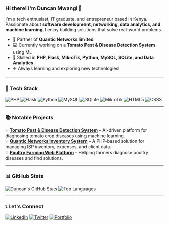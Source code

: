 ### Hi there! I'm Duncan Mwangi 👋

I'm a tech enthusiast, IT graduate, and entrepreneur based in Kenya. Passionate about **software development, networking, data analytics, and machine learning**, I enjoy building solutions that solve real-world problems. 

- 🏢 Partner of **Quantic Networks limited**  
- 💻 Currently working on a **Tomato Pest & Disease Detection System** using ML 
- 🔧 Skilled in **PHP, Flask, MikroTik, Python, MySQL, SQLite, and Data Analytics**
- ✈️ Always learning and exploring new technologies!

---

### 🌟 Tech Stack

![PHP](https://img.shields.io/badge/PHP-777BB4?style=for-the-badge&logo=php&logoColor=white)
![Flask](https://img.shields.io/badge/Flask-000000?style=for-the-badge&logo=flask&logoColor=white)
![Python](https://img.shields.io/badge/Python-3776AB?style=for-the-badge&logo=python&logoColor=white)
![MySQL](https://img.shields.io/badge/MySQL-4479A1?style=for-the-badge&logo=mysql&logoColor=white)
![SQLite](https://img.shields.io/badge/SQLite-003B57?style=for-the-badge&logo=sqlite&logoColor=white)
![MikroTik](https://img.shields.io/badge/MikroTik-ff4500?style=for-the-badge)
![HTML5](https://img.shields.io/badge/HTML5-E34F26?style=for-the-badge&logo=html5&logoColor=white)
![CSS3](https://img.shields.io/badge/CSS3-1572B6?style=for-the-badge&logo=css3&logoColor=white)

---

### 📚 Notable Projects

💡 **[Tomato Pest & Disease Detection System](https://github.com/dunkohm/tomato-leaf-disease-detection )** – AI-driven platform for diagnosing tomato crop diseases using machine learning.  
💡 **[Quantic Networks Inventory System](https://github.com/DuncanMwangi/QTC-task-manager )** – A PHP-based solution for managing ISP inventory, expenses, and client data.  
💡 **[Poultry Farming Web Platform](https://github.com/DuncanMwangi/poultry-platform)** – Helping farmers diagnose poultry diseases and find solutions.  

---

### 📊 GitHub Stats

![Duncan's GitHub Stats](https://github-readme-stats.vercel.app/api?username=DuncanMwangi&show_icons=true&theme=radical)
![Top Languages](https://github-readme-stats.vercel.app/api/top-langs/?username=DuncanMwangi&layout=compact&theme=radical)

---

### 📞 Let's Connect

[![LinkedIn](https://img.shields.io/badge/LinkedIn-0077B5?style=for-the-badge&logo=linkedin&logoColor=white)](https://www.linkedin.com/in/duncan-mwangi)
[![Twitter](https://img.shields.io/badge/Twitter-1DA1F2?style=for-the-badge&logo=twitter&logoColor=white)](https://twitter.com/DuncanMwangiKE)
[![Portfolio]([https://img.shields.io/badge/Portfolio-000000?style=for-the-badge&logo=codepen&logoColor=white)]([https://dunkohm.github.io/Duncan_portfolio/])

